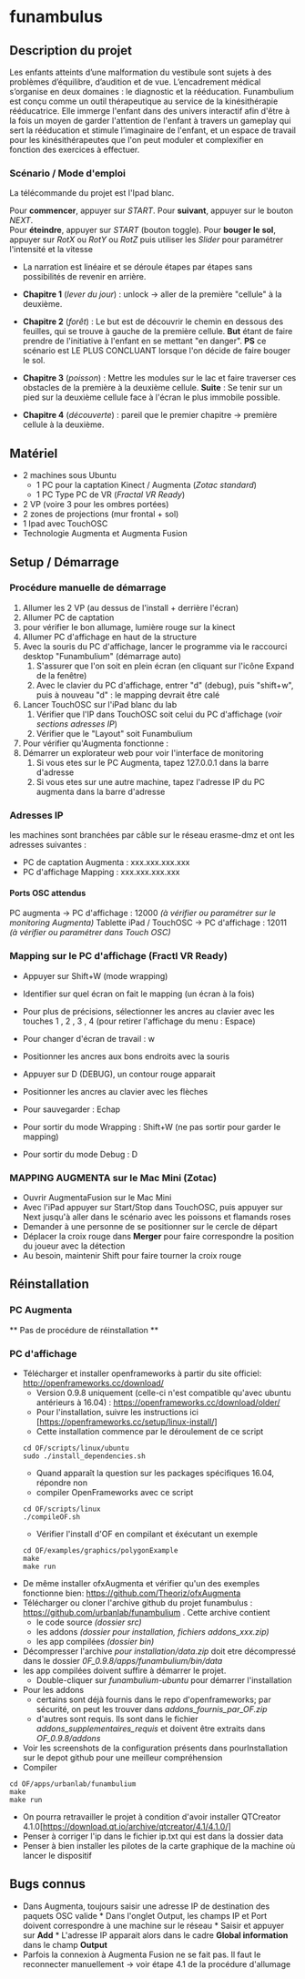 # funambulus
## Description du projet

Les enfants atteints d’une malformation du vestibule sont sujets à des problèmes d’équilibre, d’audition et de vue. L’encadrement médical s’organise en deux domaines : le diagnostic et la rééducation. Funambulium est conçu comme un outil thérapeutique au service de la kinésithérapie rééducatrice. Elle immerge l'enfant dans des univers interactif afin d'être à la fois un moyen de garder l'attention de l'enfant à travers un gameplay qui sert la rééducation et stimule l’imaginaire de l'enfant, et un espace de travail pour les kinésithérapeutes que l'on peut moduler et complexifier en fonction des exercices à effectuer.

### Scénario / Mode d'emploi
La télécommande du projet est l'Ipad blanc. 

Pour **commencer**, appuyer sur *START*.
Pour **suivant**, appuyer sur le bouton *NEXT*.  
Pour **éteindre**, appuyer sur *START* (bouton toggle).
Pour **bouger le sol**, appuyer sur *RotX* ou *RotY* ou *RotZ* puis utiliser les *Slider* pour paramétrer l'intensité et la vitesse


- La narration est linéaire et se déroule étapes par étapes sans possibilités de revenir en arrière.

- **Chapitre 1** (*lever du jour*) : unlock -> aller de la première "cellule" à la deuxième.
- **Chapitre 2** (*forêt*) : Le but est de découvrir le chemin en dessous des feuilles, qui se trouve à gauche de la première cellule. **But** étant de faire prendre de l'initiative à l'enfant en se mettant "en danger".  **PS** ce scénario est LE PLUS CONCLUANT lorsque l'on décide de faire bouger le sol.
- **Chapitre 3** (*poisson*) : Mettre les modules sur le lac et faire traverser ces obstacles de la première à la deuxième cellule. **Suite** : Se tenir sur un pied sur la deuxième cellule face à l'écran le plus immobile possible.
- **Chapitre 4** (*découverte*) : pareil que le premier chapitre -> première cellule à la deuxième.

## Matériel
* 2 machines sous Ubuntu
  * 1 PC pour la captation Kinect / Augmenta (*Zotac standard*)
  * 1 PC Type PC de VR (*Fractal VR Ready*)
* 2 VP (voire 3 pour les ombres portées)
* 2 zones de projections (mur frontal + sol)
* 1 Ipad avec TouchOSC
* Technologie Augmenta et Augmenta Fusion

## Setup / Démarrage
### Procédure manuelle de démarrage 
1. Allumer les 2 VP (au dessus de l'install + derrière l'écran)
1. Allumer PC de captation
  1. pour vérifier le bon allumage, lumière rouge sur la kinect
1. Allumer PC d'affichage en haut de la structure
1. Avec la souris du PC d'affichage, lancer le programme via le raccourci desktop "Funambulium" (démarrage auto)
    1. S'assurer que l'on soit en plein écran (en cliquant sur l'icône Expand de la fenêtre)
    1. Avec le clavier du PC d'affichage, entrer "d" (debug), puis "shift+w", puis à nouveau "d" : le mapping devrait être calé
1. Lancer TouchOSC sur l'iPad blanc du lab
     1. Vérifier que l'IP dans TouchOSC soit celui du PC d'affichage (*voir sections adresses IP*) 
     1. Vérifier que le "Layout" soit Funambulium
1. Pour vérifier qu'Augmenta fonctionne :
  1. Démarrer un explorateur web pour voir l'interface de monitoring
     1. Si vous etes sur le PC Augmenta, tapez 127.0.0.1 dans la barre d'adresse
     1. Si vous etes sur une autre machine, tapez l'adresse IP du PC augmenta dans la barre d'adresse
     
### Adresses IP
les machines sont branchées par câble sur le réseau erasme-dmz et ont les adresses suivantes :
* PC de captation Augmenta : xxx.xxx.xxx.xxx
* PC d'affichage Mapping : xxx.xxx.xxx.xxx
#### Ports OSC attendus
PC augmenta -> PC d'affichage : 12000 *(à vérifier ou paramétrer sur le monitoring Augmenta)* 
Tablette iPad / TouchOSC -> PC d'affichage : 12011 *(à vérifier ou paramétrer dans Touch OSC)*

### Mapping sur le PC d'affichage (Fractl VR Ready)
* Appuyer sur Shift+W (mode wrapping)
* Identifier sur quel écran on fait le mapping (un écran à la fois)
* Pour plus de précisions, sélectionner les ancres au clavier avec les touches 1 , 2 , 3 , 4 (pour retirer l'affichage du menu : Espace)
* Pour changer d'écran de travail : w
* Positionner les ancres aux bons endroits avec la souris
* Appuyer sur D (DEBUG), un contour rouge apparait
* Positionner les ancres au clavier avec les flèches

* Pour sauvegarder : Echap
* Pour sortir du mode Wrapping : Shift+W (ne pas sortir pour garder le mapping)
* Pour sortir du mode Debug : D

### MAPPING AUGMENTA sur le Mac Mini (Zotac)
* Ouvrir AugmentaFusion sur le Mac Mini
* Avec l'iPad appuyer sur Start/Stop dans TouchOSC, puis appuyer sur Next jusqu'à aller dans le scénario avec les poissons et flamands roses
* Demander à une personne de se positionner sur le cercle de départ
* Déplacer la croix rouge dans **Merger** pour faire correspondre la position du joueur avec la détection
* Au besoin, maintenir Shift pour faire tourner la croix rouge

## Réinstallation
### PC Augmenta
** Pas de procédure de réinstallation **

### PC d'affichage
* Télécharger et installer openframeworks à partir du site officiel: http://openframeworks.cc/download/
    * Version 0.9.8 uniquement (celle-ci n'est compatible qu'avec ubuntu antérieurs à 16.04) : https://openframeworks.cc/download/older/
    * Pour l'installation, suivre les instructions ici [https://openframeworks.cc/setup/linux-install/]
    * Cette installation commence par le déroulement de ce script
    ```
    cd OF/scripts/linux/ubuntu
    sudo ./install_dependencies.sh
    ```
    * Quand apparaît la question sur les packages spécifiques 16.04, répondre non
    * compiler OpenFrameworks avec ce script
    ```
    cd OF/scripts/linux
    ./compileOF.sh
    ```
    * Vérifier l'install d'OF en compilant et éxécutant un exemple
    ```
    cd OF/examples/graphics/polygonExample
    make
    make run
    ```
* De même installer ofxAugmenta et vérifier qu'un des exemples fonctionne bien: https://github.com/Theoriz/ofxAugmenta
* Télécharger ou cloner l'archive github du projet funambulus : https://github.com/urbanlab/funambulium . Cette archive contient 
  * le code source *(dossier src)*
  * les addons *(dossier pour installation, fichiers addons_xxx.zip)*
  * les app compilées *(dossier bin)*
* Décompresser l'archive *pour installation/data.zip* doit etre décompressé dans le dossier *0F_0.9.8/apps/funambulium/bin/data*
* les app compilées doivent suffire à démarrer le projet. 
  * Double-cliquer sur *funambulium-ubuntu* pour démarrer l'installation
* Pour les addons
  * certains sont déjà fournis dans le repo d'openframeworks; par sécurité, on peut les trouver dans *addons_fournis_par_OF.zip*
  * d'autres sont requis. Ils sont dans le fichier *addons_supplementaires_requis* et doivent être extraits dans *OF_0.9.8/addons*
* Voir les screenshots de la configuration présents dans pourInstallation sur le depot github pour une meilleur compréhension
* Compiler
```
cd OF/apps/urbanlab/funambulium
make
make run
```
* On pourra retravailler le projet à condition d'avoir installer QTCreator 4.1.0[https://download.qt.io/archive/qtcreator/4.1/4.1.0/]
* Penser à corriger l'ip dans le fichier ip.txt qui est dans la dossier data
* Penser à bien installer les pilotes de la carte graphique de la machine où lancer le dispositif

## Bugs connus
* Dans Augmenta, toujours saisir une adresse IP de destination des paquets OSC valide
       * Dans l'onglet Output, les champs IP et Port doivent correspondre à une machine sur le réseau
       * Saisir et appuyer sur **Add**
       * L'adresse IP apparait alors dans le cadre **Global information** dans le champ **Output**
* Parfois la connexion à Augmenta Fusion ne se fait pas. Il faut le reconnecter manuellement -> voir étape 4.1 de la procédure d'allumage
